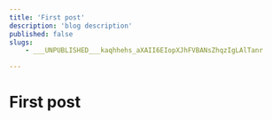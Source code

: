 ```yaml
---
title: 'First post'
description: 'blog description'
published: false
slugs:
    - ___UNPUBLISHED___kaqhhehs_aXAII6EIopXJhFVBANsZhqzIgLAlTanr

---
```

# First post
